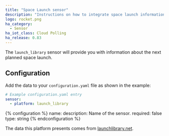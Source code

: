 ```yaml
---
title: "Space Launch sensor"
description: "Instructions on how to integrate space launch information within Home Assistant."
logo: rocket.png
ha_category:
  - Sensor
ha_iot_class: Cloud Polling
ha_release: 0.83
---
```


The `launch_library` sensor will provide you with information about the next planned space launch.

## Configuration

Add the data to your `configuration.yaml` file as shown in the example:

```yaml
# Example configuration.yaml entry
sensor:
  - platform: launch_library
```

{% configuration %}
name:
  description: Name of the sensor.
  required: false
  type: string
{% endconfiguration %}

The data this platform presents comes from [launchlibrary.net][launchlibrary].

[launchlibrary]: https://launchlibrary.net/
